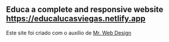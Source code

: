 ## Educa a complete and responsive website https://educalucasviegas.netlify.app

Este site foi criado com o auxílio de [Mr. Web Design](https://www.youtube.com/watch?v=uy639bvuPmk)
